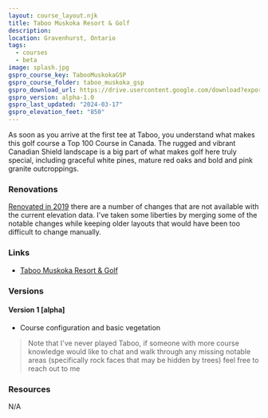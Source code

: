 ```yaml
---
layout: course_layout.njk
title: Taboo Muskoka Resort & Golf
description: 
location: Gravenhurst, Ontario
tags: 
  - courses
  - beta
image: splash.jpg
gspro_course_key: TabooMuskokaGSP
gspro_course_folder: taboo_muskoka_gsp
gspro_download_url: https://drive.usercontent.google.com/download?export=download&id=1SVWuxAB2rkjfDlplmDYwUOVw4yO5I5OA
gspro_version: alpha-1.0
gspro_last_updated: "2024-03-17"
gspro_elevation_feet: "850"
---
```


As soon as you arrive at the first tee at Taboo, you understand what makes this golf course a Top 100 Course in Canada. The rugged and vibrant Canadian Shield landscape is a big part of what makes golf here truly special, including graceful white pines, mature red oaks and bold and pink granite outcroppings.

### Renovations

[Renovated in 2019](https://www.taboomuskoka.com/taboo-course-renovations/) there are a number of changes that are not available with the current elevation data.  I've taken some liberties by merging some of the notable changes while keeping older layouts that would have been too difficult to change manually.

### Links

- [Taboo Muskoka Resort & Golf](https://www.taboomuskoka.com/)

### Versions

#### Version 1 [alpha]

- Course configuration and basic vegetation

> Note that I've never played Taboo, if someone with more course knowledge would like to chat and walk through any missing notable areas (specifically rock faces that may be hidden by trees) feel free to reach out to me

### Resources

N/A